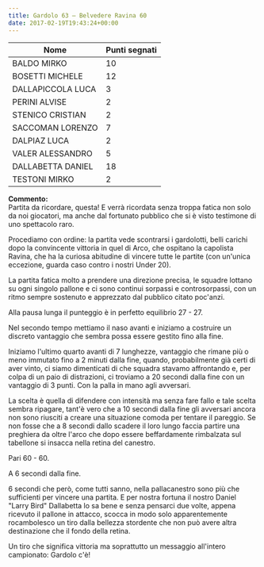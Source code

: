 ```yaml
---
title: Gardolo 63 – Belvedere Ravina 60
date: 2017-02-19T19:43:24+00:00
---
```

| **Nome** | **Punti segnati** |
| -------- | ----------------- |
| BALDO MIRKO | 10 |
| BOSETTI MICHELE | 12 |
| DALLAPICCOLA LUCA | 3 |
| PERINI ALVISE | 2 |
| STENICO CRISTIAN | 2 |
| SACCOMAN LORENZO | 7 |
| DALPIAZ LUCA | 2 |
| VALER ALESSANDRO | 5 |
| DALLABETTA DANIEL | 18 |
| TESTONI MIRKO | 2 |

**Commento:**  
Partita da ricordare, questa! E verrà ricordata senza troppa fatica non solo da noi giocatori, ma anche dal fortunato pubblico che si è visto testimone di uno spettacolo raro.

Procediamo con ordine: la partita vede scontrarsi i gardolotti, belli carichi dopo la convincente vittoria in quel di Arco, che ospitano la capolista Ravina, che ha la curiosa abitudine di vincere tutte le partite (con un'unica eccezione, guarda caso contro i nostri Under 20).

La partita fatica molto a prendere una direzione precisa, le squadre lottano su ogni singolo pallone e ci sono continui sorpassi e controsorpassi, con un ritmo sempre sostenuto e apprezzato dal pubblico citato poc'anzi.

Alla pausa lunga il punteggio è in perfetto equilibrio 27 - 27.

Nel secondo tempo mettiamo il naso avanti e iniziamo a costruire un discreto vantaggio che sembra possa essere gestito fino alla fine.

Iniziamo l'ultimo quarto avanti di 7 lunghezze, vantaggio che rimane più o meno immutato fino a 2 minuti dalla fine, quando, probabilmente già certi di aver vinto, ci siamo dimenticati di che squadra stavamo affrontando e, per colpa di un paio di distrazioni, ci troviamo a 20 secondi dalla fine con un vantaggio di 3 punti. Con la palla in mano agli avversari.

La scelta è quella di difendere con intensità ma senza fare fallo e tale scelta sembra ripagare, tant'è vero che a 10 secondi dalla fine gli avversari ancora non sono riusciti a creare una situazione comoda per tentare il pareggio. Se non fosse che a 8 secondi dallo scadere il loro lungo faccia partire una preghiera da oltre l'arco che dopo essere beffardamente rimbalzata sul tabellone si insacca nella retina del canestro.

Pari 60 - 60.

A 6 secondi dalla fine.

6 secondi che però, come tutti sanno, nella pallacanestro sono più che sufficienti per vincere una partita. E per nostra fortuna il nostro Daniel "Larry Bird" Dallabetta lo sa bene e senza pensarci due volte, appena ricevuto il pallone in attacco, scocca in modo solo apparentemente rocambolesco un tiro dalla bellezza stordente che non può avere altra destinazione che il fondo della retina.

Un tiro che significa vittoria ma soprattutto un messaggio all'intero campionato: Gardolo c'è!